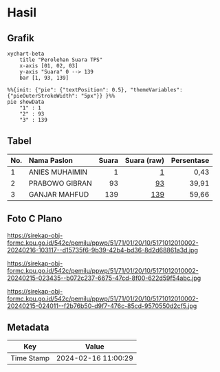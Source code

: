 # Hasil

## Grafik

```mermaid
xychart-beta
    title "Perolehan Suara TPS"
    x-axis [01, 02, 03]
    y-axis "Suara" 0 --> 139
    bar [1, 93, 139]
```

```mermaid
%%{init: {"pie": {"textPosition": 0.5}, "themeVariables": {"pieOuterStrokeWidth": "5px"}} }%%
pie showData
    "1" : 1
    "2" : 93
    "3" : 139
```

## Tabel

| No. | Nama Paslon    | Suara | Suara (raw) | Persentase |
|:--- |:-------------- | -----:| -----------:| ----------:|
| 1   | ANIES MUHAIMIN | 1     | [1][p-1]    | 0,43       |
| 2   | PRABOWO GIBRAN | 93    | [93][p-2]   | 39,91      |
| 3   | GANJAR MAHFUD  | 139   | [139][p-3]  | 59,66      |


[p-1]: https://github.com/gigit-pemilu/pemilu-2024-51-bali/blob/main/pilpres/hitung-suara/sub/51-bali/sub/71-kota-denpasar/sub/01-denpasar-selatan/sub/2010-sanur-kauh/sub/002-tps/sub/paslon-1.txt
[p-2]: https://github.com/gigit-pemilu/pemilu-2024-51-bali/blob/main/pilpres/hitung-suara/sub/51-bali/sub/71-kota-denpasar/sub/01-denpasar-selatan/sub/2010-sanur-kauh/sub/002-tps/sub/paslon-2.txt
[p-3]: https://github.com/gigit-pemilu/pemilu-2024-51-bali/blob/main/pilpres/hitung-suara/sub/51-bali/sub/71-kota-denpasar/sub/01-denpasar-selatan/sub/2010-sanur-kauh/sub/002-tps/sub/paslon-3.txt

## Foto C Plano

https://sirekap-obj-formc.kpu.go.id/542c/pemilu/ppwp/51/71/01/20/10/5171012010002-20240216-103117--d15735f6-9b39-42b4-bd36-8d2d68861a3d.jpg

https://sirekap-obj-formc.kpu.go.id/542c/pemilu/ppwp/51/71/01/20/10/5171012010002-20240215-023435--b072c237-6675-47cd-8f00-622d59f54abc.jpg

https://sirekap-obj-formc.kpu.go.id/542c/pemilu/ppwp/51/71/01/20/10/5171012010002-20240215-024011--f2b76b50-d9f7-476c-85cd-9570550d2cf5.jpg


## Metadata

| Key        | Value               |
| ---------- | ------------------- |
| Time Stamp | 2024-02-16 11:00:29 |



